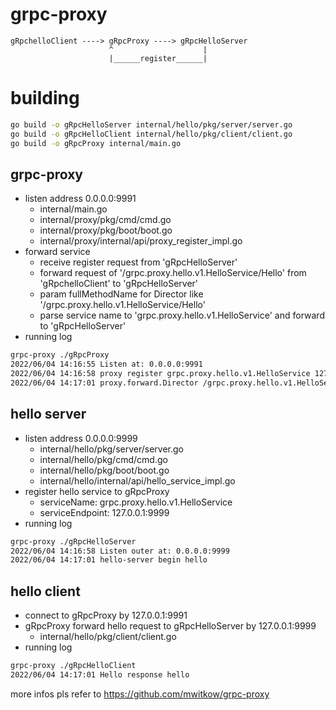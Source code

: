 # grpc-proxy
    gRpchelloClient ----> gRpcProxy ----> gRpcHelloServer
                          ^                    |
                          |______register______|
# building
```bash
go build -o gRpcHelloServer internal/hello/pkg/server/server.go
go build -o gRpcHelloClient internal/hello/pkg/client/client.go
go build -o gRpcProxy internal/main.go
```

## grpc-proxy
* listen address 0.0.0.0:9991
  - internal/main.go
  - internal/proxy/pkg/cmd/cmd.go
  - internal/proxy/pkg/boot/boot.go
  - internal/proxy/internal/api/proxy_register_impl.go
* forward service
  - receive register request from 'gRpcHelloServer'
  - forward request of '/grpc.proxy.hello.v1.HelloService/Hello' from 'gRpchelloClient' to 'gRpcHelloServer'
  * param fullMethodName for Director like '/grpc.proxy.hello.v1.HelloService/Hello'
  * parse service name to 'grpc.proxy.hello.v1.HelloService' and forward to 'gRpcHelloServer'
* running log
```bash
grpc-proxy ./gRpcProxy      
2022/06/04 14:16:55 Listen at: 0.0.0.0:9991
2022/06/04 14:16:58 proxy register grpc.proxy.hello.v1.HelloService 127.0.0.1:9999
2022/06/04 14:17:01 proxy.forward.Director /grpc.proxy.hello.v1.HelloService/Hello grpc.proxy.hello.v1.HelloService
```
## hello server
* listen address 0.0.0.0:9999
  - internal/hello/pkg/server/server.go
  - internal/hello/pkg/cmd/cmd.go
  - internal/hello/pkg/boot/boot.go
  - internal/hello/internal/api/hello_service_impl.go
* register hello service to gRpcProxy
  - serviceName: grpc.proxy.hello.v1.HelloService
  - serviceEndpoint: 127.0.0.1:9999
* running log
```bash
grpc-proxy ./gRpcHelloServer
2022/06/04 14:16:58 Listen outer at: 0.0.0.0:9999
2022/06/04 14:17:01 hello-server begin hello

```
## hello client
* connect to gRpcProxy by 127.0.0.1:9991
* gRpcProxy forward hello request to gRpcHelloServer by 127.0.0.1:9999
  - internal/hello/pkg/client/client.go
* running log
```bash
grpc-proxy ./gRpcHelloClient
2022/06/04 14:17:01 Hello response hello
```

more infos pls refer to https://github.com/mwitkow/grpc-proxy
